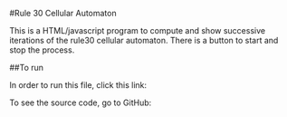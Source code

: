 #Rule 30 Cellular Automaton

This is a HTML/javascript program to compute and show successive iterations of the rule30 cellular automaton. There is a button to start and stop the process.

##To run

In order to run this file, click this link:

To see the source code, go to GitHub:
